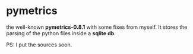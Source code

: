 # pymetrics
the well-known **pymetrics-0.8.1**  with some fixes from myself. 
It stores the parsing of the python files inside a **sqlite db**.

PS: I put the sources soon.
